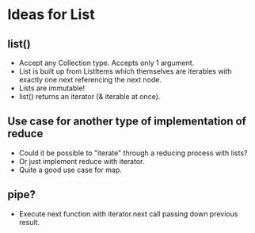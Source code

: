 # Ideas for List

## list()

- Accept any Collection type. Accepts only 1 argument.
- List is built up from ListItems which themselves are iterables with exactly one next referencing the next node.
- Lists are immutable!
- list() returns an iterator (& iterable at once).

## Use case for another type of implementation of reduce

- Could it be possible to "iterate" through a reducing process with lists?
- Or just implement reduce with iterator.
- Quite a good use case for map.

## pipe?

- Execute next function with iterator.next call passing down previous result.

